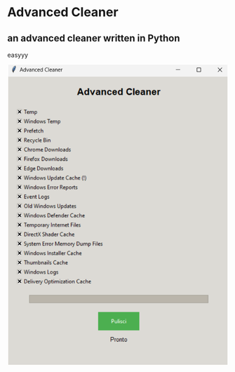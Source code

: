 # Advanced Cleaner

## an advanced cleaner written in Python

easyyy

<p align="center">
  <img src=".github/screenshot.png" alt="drawing" width="500"/>
</p>